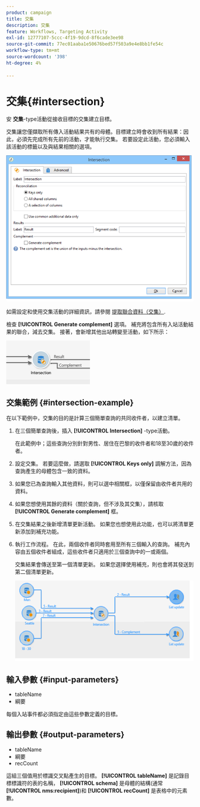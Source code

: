 ```yaml
---
product: campaign
title: 交集
description: 交集
feature: Workflows, Targeting Activity
exl-id: 12777107-5ccc-4f19-9dcd-8f6cade3ee98
source-git-commit: 77ec01aaba1e50676bed57f503a9e4e8bb1fe54c
workflow-type: tm+mt
source-wordcount: '398'
ht-degree: 4%

---
```


# 交集{#intersection}



安 **交集**-type活動從接收目標的交集建立目標。

交集讓您僅擷取所有傳入活動結果共有的母體。目標建立時會收到所有結果：因此，必須先完成所有先前的活動，才能執行交集。 若要設定此活動，您必須輸入該活動的標籤以及與結果相關的選項。

![](assets/s_user_segmentation_inter.png)

如需設定和使用交集活動的詳細資訊，請參閱 [提取聯合資料（交集）](targeting-workflows.md#extracting-joint-data--intersection-).

檢查 **[!UICONTROL Generate complement]** 選項。 補充將包含所有入站活動結果的聯合，減去交集。 接著，會新增其他出站轉變至活動，如下所示：

![](assets/s_user_segmentation_inter_compl.png)

## 交集範例 {#intersection-example}

在以下範例中，交集的目的是計算三個簡單查詢的共同收件者，以建立清單。

1. 在三個簡單查詢後，插入 **[!UICONTROL Intersection]** -type活動。

   在此範例中；這些查詢分別針對男性、居住在巴黎的收件者和18至30歲的收件者。

1. 設定交集。 若要這麼做，請選取 **[!UICONTROL Keys only]** 調解方法，因為查詢產生的母體包含一致的資料。
1. 如果您已為查詢輸入其他資料，則可以選中相關框，以僅保留由收件者共用的資料。
1. 如果您想使用其餘的資料（關於查詢，但不涉及其交集），請核取 **[!UICONTROL Generate complement]** 框。
1. 在交集結果之後新增清單更新活動。 如果您也想使用此功能，也可以將清單更新添加到補充功能。
1. 執行工作流程。 在此，兩個收件者同時套用至所有三個輸入的查詢。 補充內容由五個收件者組成，這些收件者只適用於三個查詢中的一或兩個。

   交集結果會傳送至第一個清單更新。 如果您選擇使用補充，則也會將其發送到第二個清單更新。

   ![](assets/intersection_example.png)

## 輸入參數 {#input-parameters}

* tableName
* 綱要

每個入站事件都必須指定由這些參數定義的目標。

## 輸出參數 {#output-parameters}

* tableName
* 綱要
* recCount

這組三個值用於標識交叉點產生的目標。 **[!UICONTROL tableName]** 是記錄目標標識符的表的名稱， **[!UICONTROL schema]** 是母體的結構(通常 **[!UICONTROL nms:recipient]**)和 **[!UICONTROL recCount]** 是表格中的元素數。
